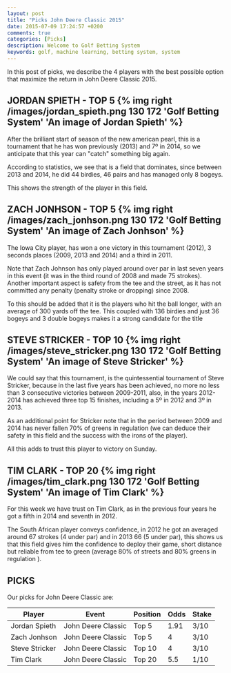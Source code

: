 ```yaml
---
layout: post
title: "Picks John Deere Classic 2015"
date: 2015-07-09 17:24:57 +0200
comments: true
categories: [Picks]
description: Welcome to Golf Betting System
keywords: golf, machine learning, betting system, system
---
```


In this post of picks, we describe the 4 players with the best possible option that maximize the return in John Deere Classic 2015.


## JORDAN SPIETH - TOP 5   {% img right /images/jordan_spieth.png 130 172 'Golf Betting System' 'An image of Jordan Spieth' %}

After the brilliant start of season of the new american pearl, this is a tournament that he has won previously (2013) and 7º in 2014,
so we anticipate that this year can "catch" something big again.

According to statistics, we see that is a field that dominates, since between 2013 and 2014, he did 44 birdies, 46 pairs and has managed only 8 bogeys. 

This shows the strength of the player in this field.



## ZACH JONHSON - TOP 5   {% img right /images/zach_jonhson.png 130 172 'Golf Betting System' 'An image of Zach Jonhson' %}

The Iowa City player, has won a one victory in this tournament (2012), 3 seconds places (2009, 2013 and 2014) and a third in 2011. 

Note that Zach Johnson has only played around over par in last seven years in this event (it was in the third round of 2008 and made 75 strokes). 
Another important aspect is safety from the tee and the street, as it has not committed any penalty (penalty stroke or dropping) since 2008. 

To this should be added that it is the players who hit the ball longer, with an average of 300 yards off the tee. 
This coupled with 136 birdies and just 36 bogeys and 3 double bogeys makes it a strong candidate for the title


## STEVE STRICKER - TOP 10   {% img right /images/steve_stricker.png 130 172 'Golf Betting System' 'An image of Steve Stricker' %}

We could say that this tournament, is the quintessential tournament of Steve Stricker, because in the last five years has been achieved, 
no more no less than 3 consecutive victories between 2009-2011, also, in the years 2012-2014 has achieved three top 15 finishes, including a 5º in 2012 and 3º in 2013. 

As an additional point for Stricker note that in the period between 2009 and 2014 has never fallen 70% of greens in regulation
(we can deduce their safety in this field and the success with the irons of the player).

All this adds to trust this player to victory on Sunday.


## TIM CLARK - TOP 20   {% img right /images/tim_clark.png 130 172 'Golf Betting System' 'An image of Tim Clark' %}

For this week we have trust on Tim Clark, as in the previous four years he got a fifth in 2014 and seventh in 2012.
 
The South African player conveys confidence, in 2012 he got an averaged around 67 strokes (4 under par) and in 2013 66 (5 under par), 
this shows us that this field gives him the confidence to deploy their game, short distance but reliable from tee to green (average 80% of streets and 80% greens in regulation ).



## PICKS

Our picks for John Deere Classic are:


| Player         | Event              | Position     | Odds       | Stake        |
| -------------- | ------------------ | ------------ | ---------- | ------------ |
| Jordan Spieth  | John Deere Classic | Top 5        | 1.91		  | 3/10         |
| Zach Jonhson   | John Deere Classic | Top 5        | 4		  | 3/10         |
| Steve Stricker | John Deere Classic | Top 10       | 4		  | 3/10         |
| Tim Clark      | John Deere Classic | Top 20       | 5.5		  | 1/10         |
